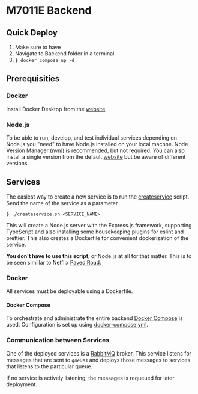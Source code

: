 # M7011E Backend

## Quick Deploy

1. Make sure to have
2. Navigate to Backend folder in a terminal
3. `$ docker compose up -d`

## Prerequisities

### Docker

Install Docker Desktop from the [website](https://www.docker.com).

### Node.js

To be able to run, develop, and test individual services depending on Node.js you "need" to have Node.js installed on your local machne. Node Version Manager ([nvm](https://www.linode.com/docs/guides/how-to-install-use-node-version-manager-nvm/)) is recommended, but not required. You can also install a single version from the default [website](https://nodejs.org/en/) but be aware of different versions.

## Services

The easiest way to create a new service is to run the [createservice](createservice.sh)
script. Send the name of the service as a parameter.

```console
$ ./createservice.sh <SERVICE_NAME>
```

This will create a Node.js server with the Express.js framework, supporting TypeScript and also installing some housekeeping plugins for eslint and prettier.
This also creates a Dockerfile for convenient dockerization of the service.

**You don't have to use this script**, or Node.js at all for that matter. This is to be seen simillar to Netflix [Paved Road](https://www.oreilly.com/library/view/oscon-2017/9781491976227/video306724.html).

### Docker

All services must be deployable using a Dockerfile.

#### Docker Compose

To orchestrate and administrate the entire backend [Docker Compose](https://docs.docker.com/get-started/08_using_compose/) is used. Configuration is set up using [docker-compose.yml](docker-compose.yml).

### Communication between Services

One of the deployed services is a [RabbitMQ](https://www.rabbitmq.com) broker. This service listens for messages that are sent to _`queues`_ and deploys those messages to services that listens to the particular queue.

If no service is actively listening, the messages is requeued for later deployment.
